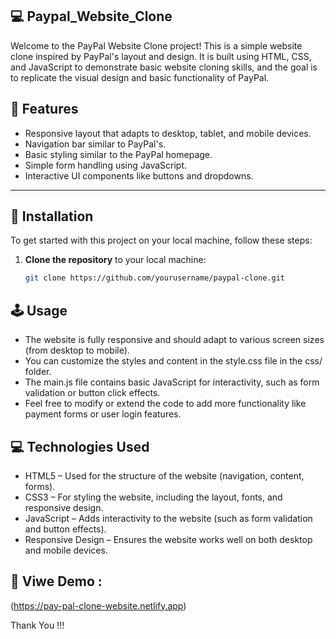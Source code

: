 ## 💻 Paypal_Website_Clone

Welcome to the PayPal Website Clone project! This is a simple website clone inspired by PayPal's layout and design. It is built using HTML, CSS, and JavaScript to demonstrate basic website cloning skills, and the goal is to replicate the visual design and basic functionality of PayPal.

## 🎯 Features
- Responsive layout that adapts to desktop, tablet, and mobile devices.
- Navigation bar similar to PayPal's.
- Basic styling similar to the PayPal homepage.
- Simple form handling using JavaScript.
- Interactive UI components like buttons and dropdowns.

---

## 📲 Installation

To get started with this project on your local machine, follow these steps:

1. **Clone the repository** to your local machine:

   ```bash
   git clone https://github.com/yourusername/paypal-clone.git
   
## 🕹 Usage

- The website is fully responsive and should adapt to various screen sizes (from desktop to mobile).
- You can customize the styles and content in the style.css file in the css/ folder.
- The main.js file contains basic JavaScript for interactivity, such as form validation or button click effects.
- Feel free to modify or extend the code to add more functionality like payment forms or user login features.

## 💻 Technologies Used

- HTML5 – Used for the structure of the website (navigation, content, forms).
- CSS3 – For styling the website, including the layout, fonts, and responsive design.
- JavaScript – Adds interactivity to the website (such as form validation and button effects).
- Responsive Design – Ensures the website works well on both desktop and mobile devices.

## 📲 Viwe Demo :

(https://pay-pal-clone-website.netlify.app)

Thank You !!!
 
